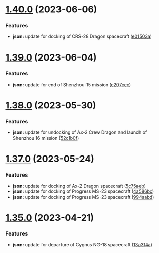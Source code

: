 # [1.40.0](https://github.com/corquaid/international-space-station-APIs/compare/v1.39.0...v1.40.0) (2023-06-06)


### Features

* **json:** update for docking of CRS-28 Dragon spacecraft ([e01503a](https://github.com/corquaid/international-space-station-APIs/commit/e01503a9ffb904840a0c2ca587b60bbc09f4fdda))



# [1.39.0](https://github.com/corquaid/international-space-station-APIs/compare/v1.38.0...v1.39.0) (2023-06-04)


### Features

* **json:** update for end of Shenzhou-15 mission ([e207cec](https://github.com/corquaid/international-space-station-APIs/commit/e207cec9233c0142713399e98caa929ea09f7dbd))



# [1.38.0](https://github.com/corquaid/international-space-station-APIs/compare/v1.37.0...v1.38.0) (2023-05-30)


### Features

* **json:** update for undocking of Ax-2 Crew Dragon and launch of Shenzhou 16 mission ([52c1b0f](https://github.com/corquaid/international-space-station-APIs/commit/52c1b0fa173b06b03839d95b1c7a073110b793d7))



# [1.37.0](https://github.com/corquaid/international-space-station-APIs/compare/v1.35.0...v1.37.0) (2023-05-24)


### Features

* **json:** update for docking of Ax-2 Dragon spacecraft ([5c75aeb](https://github.com/corquaid/international-space-station-APIs/commit/5c75aebcddba4715c7fdf4b392c8c2d60176354f))
* **json:** update for docking of Progress MS-23 spacecraft ([4a586bc](https://github.com/corquaid/international-space-station-APIs/commit/4a586bcda85077f7f38e6d830111bcacdbeeb7c2))
* **json:** update for docking of Progress MS-23 spacecraft ([994aabd](https://github.com/corquaid/international-space-station-APIs/commit/994aabdcb149b593a0e80b44a66ea9ed8b62962c))



# [1.35.0](https://github.com/corquaid/international-space-station-APIs/compare/v1.34.0...v1.35.0) (2023-04-21)


### Features

* **json:** update for departure of Cygnus NG-18 spacecraft ([13a314a](https://github.com/corquaid/international-space-station-APIs/commit/13a314ace1a23b55580d90210ec5b9dc1c4cc6f5))



